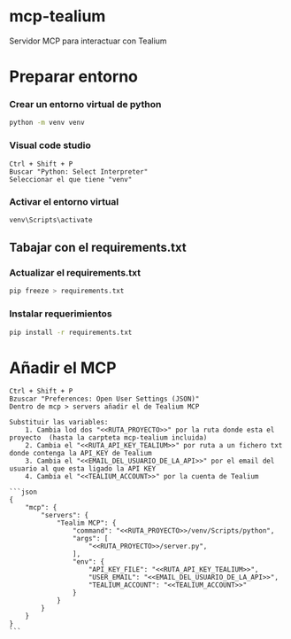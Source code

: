 # mcp-tealium
Servidor MCP para interactuar con Tealium

# Preparar entorno

### Crear un entorno virtual de python
```sh
python -m venv venv
```

### Visual code studio
    Ctrl + Shift + P
    Buscar "Python: Select Interpreter"
    Seleccionar el que tiene "venv"

### Activar el entorno virtual
```sh
venv\Scripts\activate
```

## Tabajar con el requirements.txt
### Actualizar el requirements.txt
```sh
pip freeze > requirements.txt
```

### Instalar requerimientos
```sh
pip install -r requirements.txt
```


# Añadir el MCP    
    Ctrl + Shift + P
    Bzuscar "Preferences: Open User Settings (JSON)"
    Dentro de mcp > servers añadir el de Tealium MCP

    Substituir las variables:
        1. Cambia lod dos "<<RUTA_PROYECTO>>" por la ruta donde esta el proyecto  (hasta la carpteta mcp-tealium incluida)
        2. Cambia el "<<RUTA_API_KEY_TEALIUM>>" por ruta a un fichero txt donde contenga la API_KEY de Tealium
        3. Cambia el "<<EMAIL_DEL_USUARIO_DE_LA_API>>" por el email del usuario al que esta ligado la API KEY
        4. Cambia el "<<TEALIUM_ACCOUNT>>" por la cuenta de Tealium

    ```json
    {
        "mcp": {        
            "servers": {
                "Tealim MCP": {
                    "command": "<<RUTA_PROYECTO>>/venv/Scripts/python",
                    "args": [
                        "<<RUTA_PROYECTO>>/server.py",
                    ],
                    "env": {
                        "API_KEY_FILE": "<<RUTA_API_KEY_TEALIUM>>",
                        "USER_EMAIL": "<<EMAIL_DEL_USUARIO_DE_LA_API>>",
                        "TEALIUM_ACCOUNT": "<<TEALIUM_ACCOUNT>>"
                    }
                }
            }
        }
    }
    ```